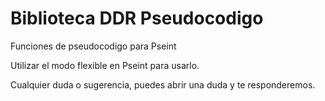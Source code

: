# Biblioteca DDR Pseudocodigo
Funciones de pseudocodigo para Pseint

Utilizar el modo flexible en Pseint para usarlo.

Cualquier duda o sugerencia, puedes abrir una duda y te responderemos.
